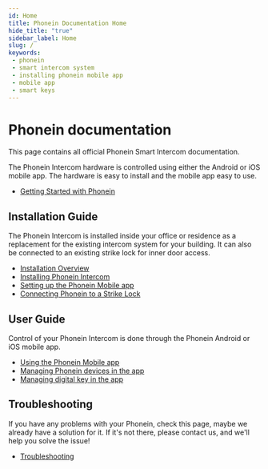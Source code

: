 ```yaml
---
id: Home
title: Phonein Documentation Home
hide_title: "true"
sidebar_label: Home
slug: /
keywords:
 - phonein
 - smart intercom system
 - installing phonein mobile app
 - mobile app
 - smart keys
---
```


# Phonein documentation

This page contains all official Phonein Smart Intercom documentation.

The Phonein Intercom hardware is controlled using either the Android or iOS mobile app. The hardware is easy to install and the mobile app easy to use.

* [Getting Started with Phonein](/getting-started)

## Installation Guide

The Phonein Intercom is installed inside your office or residence as a replacement for the existing intercom system for your building. It can also be connected to an existing strike lock for inner door access.

* [Installation Overview](/InstallationGuide/overview)
* [Installing Phonein Intercom](/InstallationGuide/installing_phonein)
* [Setting up the Phonein Mobile app](/InstallationGuide/setup_app)
* [Connecting Phonein to a Strike Lock](/InstallationGUide/connecting-to-a-strike-lock)

## User Guide

Control of your Phonein Intercom is done through the Phonein Android or iOS mobile app. 

* [Using the Phonein Mobile app](/UserGUide/using_app)
* [Managing Phonein devices in the app](/UserGUide/managing_devices)
* [Managing digital key in the app](/UserGUide/managing_keys)

## Troubleshooting

If you have any problems with your Phonein, check this page, maybe we already have a solution for it. If it's not there, please contact us, and we'll help you solve the issue!

* [Troubleshooting](/troubleshooting)
